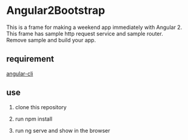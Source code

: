 # Angular2Bootstrap

This is a frame for making a weekend app immediately with Angular 2.  
This frame has sample http request service and sample router.  
Remove sample and build your app.

## requirement

[angular-cli](https://github.com/angular/angular-cli)

## use

1. clone this repository

2. run npm install

3. run ng serve and show in the browser
